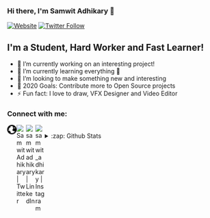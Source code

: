 ### Hi there, I'm Samwit Adhikary 👋

[![Website](https://img.shields.io/website?label=iconiclifestyle.in&style=for-the-badge&url=https://www.iconiclifestyle.in)](https://www.iconiclifestyle.in)
[![Twitter Follow](https://img.shields.io/twitter/follow/SamwitAdhikary?color=1DA1F2&logo=twitter&style=for-the-badge)](https://twitter.com/intent/follow?original_referer=https://github.com/SamwitAdhikary&screen_name=SamwitAdhikary)

## I'm a Student, Hard Worker and Fast Learner!

- 🔭 I’m currently working on an interesting project!
- 🌱 I’m currently learning everything 🤣
- 👯 I’m looking to make something new and interesting
- 🥅 2020 Goals: Contribute more to Open Source projects
- ⚡ Fun fact: I love to draw, VFX Designer and Video Editor

### Connect with me:

[<img align="left" alt="www.iconiclifestyle.in" width="22px" src="https://raw.githubusercontent.com/iconic/open-iconic/master/svg/globe.svg" />][website]
[<img align="left" alt="SamwitAdhikary | Twitter" width="22px" src="https://cdn.jsdelivr.net/npm/simple-icons@v3/icons/twitter.svg" />][twitter]
[<img align="left" alt="samwitadhikary | LinkedIn" width="22px" src="https://cdn.jsdelivr.net/npm/simple-icons@v3/icons/linkedin.svg" />][linkedin]
[<img align="left" alt="samwit_adhikary | Instagram" width="22px" src="https://cdn.jsdelivr.net/npm/simple-icons@v3/icons/instagram.svg" />][instagram]

<br />

<details>
  <summary>:zap: Github Stats</summary>

  <img align="left" alt="codeSTACKr's Github Stats" src="https://github-readme-stats.vercel.app/api?username=SamwitAdhikary&show_icons=true&hide_border=true" />

</details>

[website]: https://www.iconiclifestyle.in
[twitter]: https://twitter.com/SamwitAdhikary
[instagram]: https://instagram.com/samwit_adhikary
[linkedin]: https://linkedin.com/in/samwitadhikary
